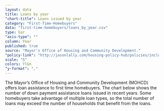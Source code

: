 ```yaml
---
layout: data
title: Loans by year
"chart-title": Loans issued by year
category: "First-Time-Homebuyers"
data: "first-time-homebuyers/loans_by_year.csv"
type: bar
"axis-type": ""
column: Year
published: true
source: "Mayor's Office of Housing and Community Development."
"policy-link": "http://jasonlally.com/housing-policy-hub/policies/inclusionary-housing/"
scale: "5"
colors: YlGn
"y-format": ","
---
```


The Mayor’s Office of Housing and Community Development (MOHCD) offers loan assistance to first time homebuyers. The chart below shows the number of down payment assistance loans issued in recent years. Some homebuyers take advantage of multiple loan types, so the total number of loans may exceed the number of households that benefit from the loans.